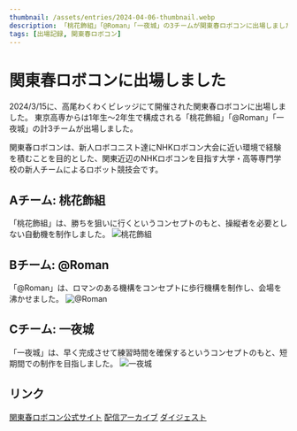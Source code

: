 ```yaml
---
thumbnail: /assets/entries/2024-04-06-thumbnail.webp
description: 「桃花飾組」「@Roman」「一夜城」の3チームが関東春ロボコンに出場しました。
tags: [出場記録, 関東春ロボコン]
---
```


# 関東春ロボコンに出場しました

2024/3/15に、高尾わくわくビレッジにて開催された関東春ロボコンに出場しました。
東京高専からは1年生〜2年生で構成される「桃花飾組」「@Roman」「一夜城」の計3チームが出場しました。

関東春ロボコンは、新人ロボコニスト達にNHKロボコン大会に近い環境で経験を積むことを目的とした、関東近辺のNHKロボコンを目指す大学・高等専門学校の新人チームによるロボット競技会です。 

## Aチーム: 桃花飾組
「桃花飾組」は、勝ちを狙いに行くというコンセプトのもと、操縦者を必要としない自動機を制作しました。
![桃花飾組](/assets/entries/2024-04-06-momohana.webp)

## Bチーム: @Roman
「@Roman」は、ロマンのある機構をコンセプトに歩行機構を制作し、会場を沸かせました。
![@Roman](/assets/entries/2024-04-06-atroman.webp)

## Cチーム: 一夜城
「一夜城」は、早く完成させて練習時間を確保するというコンセプトのもと、短期間での制作を目指しました。
![一夜城](/assets/entries/2024-04-06-ichiyajo.webp)

## リンク

[関東春ロボコン公式サイト](https://kantouharurobo.com/haru/)
[配信アーカイブ](https://www.youtube.com/watch?v=P2aj7tKyeYg)
[ダイジェスト](https://www.youtube.com/watch?v=uOT67wB_nUA)

